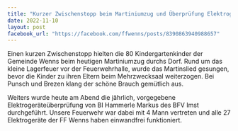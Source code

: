 ```yaml
---
title: "Kurzer Zwischenstopp beim Martiniumzug und Überprüfung Elektrogeräte"
date: 2022-11-10
layout: post
facebook_url: "https://facebook.com/ffwenns/posts/8390863940988657"
---
```


Einen kurzen Zwischenstopp hielten die 80 Kindergartenkinder der Gemeinde Wenns beim heutigen Martiniumzug durchs Dorf. Rund um das kleine Lagerfeuer vor der Feuerwehrhalle, wurde das Martinslied gesungen, bevor die Kinder zu ihren Eltern beim Mehrzwecksaal weiterzogen. Bei Punsch und Brezen klang der schöne Brauch gemütlich aus. 

Weiters wurde heute am Abend die jährlich, vorgegebene Elektrogeräteüberprüfung von BI Hammerle Markus des BFV Imst durchgeführt. Unsere Feuerwehr war dabei mit 4 Mann vertreten und alle 27 Elektrogeräte der FF Wenns haben einwandfrei funktioniert.